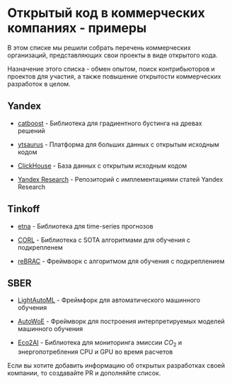 # Открытый код в коммерческих компаниях - примеры

В этом списке мы решили собрать перечень коммерческих организаций, представляющих свои проекты в виде открытого кода.

Назначение этого списка - обмен опытом, поиск контрибьюторов и проектов для участия,
а также повышение открытости коммерческих разработок в целом.

## Yandex

- [catboost](https://github.com/catboost/catboost) - 
Библиотека для градиентного бустинга на древах решений

- [ytsaurus](https://github.com/ytsaurus/ytsaurus) - 
Платформа для больших данных с открытым исходным кодом

- [ClickHouse](https://github.com/ClickHouse/ClickHouse) - 
База данных с открытым исходным кодом

- [Yandex Research](https://github.com/orgs/yandex-research/) -
Репозиторий с имплементациями статей Yandex Research

## Tinkoff

- [etna](https://github.com/etna-team/etna) - 
Библиотека для time-series прогнозов

- [CORL](https://github.com/corl-team/CORL) - 
Библиотека с SOTA алгоритмами для обучения с подкрепленем

- [reBRAC](https://github.com/DT6A/ReBRAC) - 
Фреймворк с алгоритмом для обучения с подкреплением

## SBER

- [LightAutoML](https://github.com/sb-ai-lab/LightAutoML) - 
Фреймфорк для автоматического машинного обучения

- [AutoWoE](https://github.com/sb-ai-lab/AutoMLWhitebox) - 
Фреймворк для построения интерпретируемых моделей машинного обучения

- [Eco2AI](https://github.com/sb-ai-lab/Eco2AI) - 
Библиотека для мониторинга эмиссии $CO_2$ и энергопотребления CPU и GPU во время расчетов

Ecли вы хотите добавить информацию об открытых разработках своей компании, то создавайте PR и дополняйте список.
